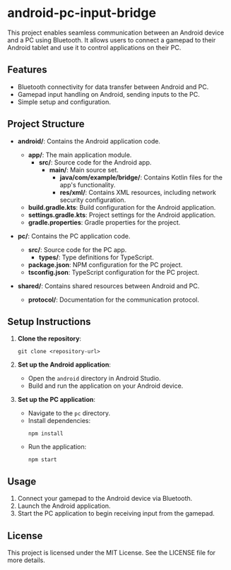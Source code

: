 # android-pc-input-bridge

This project enables seamless communication between an Android device and a PC using Bluetooth. It allows users to connect a gamepad to their Android tablet and use it to control applications on their PC.

## Features

- Bluetooth connectivity for data transfer between Android and PC.
- Gamepad input handling on Android, sending inputs to the PC.
- Simple setup and configuration.

## Project Structure

- **android/**: Contains the Android application code.
  - **app/**: The main application module.
    - **src/**: Source code for the Android app.
      - **main/**: Main source set.
        - **java/com/example/bridge/**: Contains Kotlin files for the app's functionality.
        - **res/xml/**: Contains XML resources, including network security configuration.
  - **build.gradle.kts**: Build configuration for the Android application.
  - **settings.gradle.kts**: Project settings for the Android application.
  - **gradle.properties**: Gradle properties for the project.

- **pc/**: Contains the PC application code.
  - **src/**: Source code for the PC app.
    - **types/**: Type definitions for TypeScript.
  - **package.json**: NPM configuration for the PC project.
  - **tsconfig.json**: TypeScript configuration for the PC project.

- **shared/**: Contains shared resources between Android and PC.
  - **protocol/**: Documentation for the communication protocol.

## Setup Instructions

1. **Clone the repository**:
   ```
   git clone <repository-url>
   ```

2. **Set up the Android application**:
   - Open the `android` directory in Android Studio.
   - Build and run the application on your Android device.

3. **Set up the PC application**:
   - Navigate to the `pc` directory.
   - Install dependencies:
     ```
     npm install
     ```
   - Run the application:
     ```
     npm start
     ```

## Usage

1. Connect your gamepad to the Android device via Bluetooth.
2. Launch the Android application.
3. Start the PC application to begin receiving input from the gamepad.

## License

This project is licensed under the MIT License. See the LICENSE file for more details.
